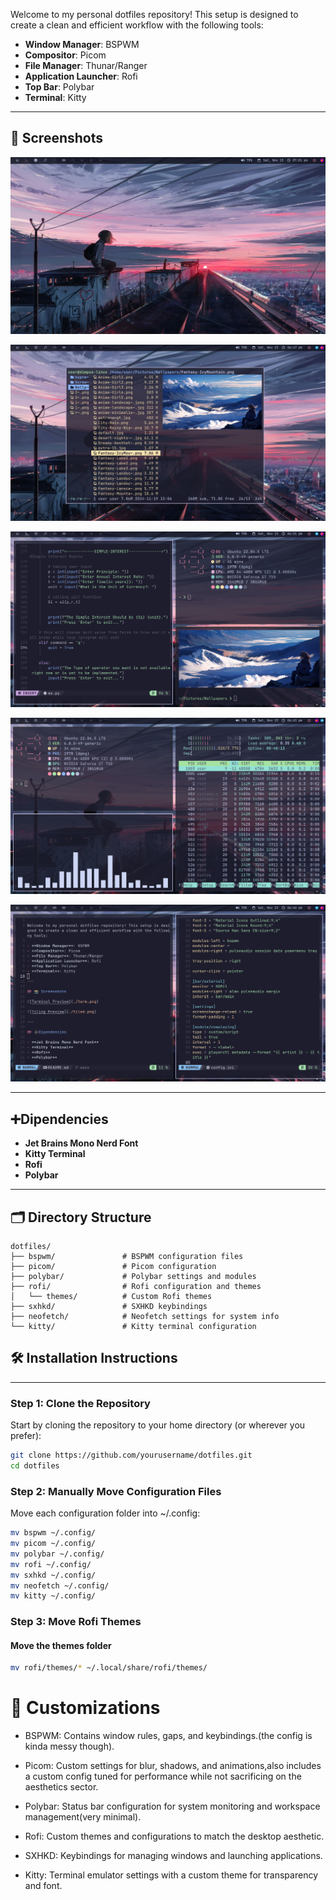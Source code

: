 
Welcome to my personal dotfiles repository! This setup is designed to create a clean and efficient workflow with the following tools:

- **Window Manager**: BSPWM
- **Compositor**: Picom
- **File Manager**: Thunar/Ranger
- **Application Launcher**: Rofi
- **Top Bar**: Polybar
- **Terminal**: Kitty

---

## 📸 Screenshots

![Desktop](./desktop.png)

![Terminal Preview](./term.png)

![Tiling Preview](./tiled.png)

![Tilling 2](./2.png)

![Tilling 3](./3.png)

---

## ➕Dipendencies

- **Jet Brains Mono Nerd Font**
- **Kitty Terminal**
- **Rofi**
- **Polybar**

---

## 🗂️ Directory Structure

```plaintext
dotfiles/
├── bspwm/               # BSPWM configuration files
├── picom/               # Picom configuration
├── polybar/             # Polybar settings and modules
├── rofi/                # Rofi configuration and themes
│   └── themes/          # Custom Rofi themes
├── sxhkd/               # SXHKD keybindings
├── neofetch/            # Neofetch settings for system info
└── kitty/               # Kitty terminal configuration
```
## 🛠️ Installation Instructions
-----------------------------

### Step 1: Clone the Repository

Start by cloning the repository to your home directory (or wherever you prefer):

```bash
git clone https://github.com/yourusername/dotfiles.git
cd dotfiles
```
### Step 2: Manually Move Configuration Files

Move each configuration folder into ~/.config:

```bash
mv bspwm ~/.config/
mv picom ~/.config/
mv polybar ~/.config/
mv rofi ~/.config/
mv sxhkd ~/.config/
mv neofetch ~/.config/
mv kitty ~/.config/
```

### Step 3: Move Rofi Themes


#### Move the themes folder
```bash
mv rofi/themes/* ~/.local/share/rofi/themes/
```

# 📝 Customizations

- BSPWM: Contains window rules, gaps, and keybindings.(the config is kinda messy though). 
- Picom: Custom settings for blur, shadows, and animations,also includes a custom config tuned for performance while not sacrificing on the aesthetics sector.

- Polybar: Status bar configuration for system monitoring and workspace management(very minimal).

- Rofi: Custom themes and configurations to match the desktop aesthetic.

- SXHKD: Keybindings for managing windows and launching applications.

- Kitty: Terminal emulator settings with a custom theme for transparency and font.


 
